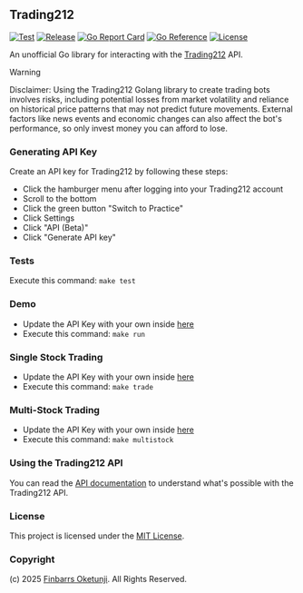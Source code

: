 ## Trading212

[![Test](https://github.com/0xnu/trading212/actions/workflows/test.yaml/badge.svg)](https://github.com/0xnu/trading212/actions/workflows/test.yaml)
[![Release](https://img.shields.io/github/release/0xnu/trading212.svg)](https://github.com/0xnu/trading212/releases/latest)
[![Go Report Card](https://goreportcard.com/badge/github.com/0xnu/trading212)](https://goreportcard.com/report/github.com/0xnu/trading212)
[![Go Reference](https://pkg.go.dev/badge/github.com/0xnu/trading212.svg)](https://pkg.go.dev/github.com/0xnu/trading212)
[![License](https://img.shields.io/github/license/0xnu/trading212)](/LICENSE)

An unofficial Go library for interacting with the [Trading212](https://trading212.com) API.

> [!WARNING]
> Disclaimer: Using the Trading212 Golang library to create trading bots involves risks, including potential losses from market volatility and reliance on historical price patterns that may not predict future movements. External factors like news events and economic changes can also affect the bot's performance, so only invest money you can afford to lose.

### Generating API Key

Create an API key for Trading212 by following these steps:

+ Click the hamburger menu after logging into your Trading212 account
+ Scroll to the bottom
+ Click the green button "Switch to Practice"
+ Click Settings
+ Click "API (Beta)"
+ Click "Generate API key"

### Tests

Execute this command: `make test`

### Demo

+ Update the API Key with your own inside [here](./demo/main/main.go)
+ Execute this command: `make run`

### Single Stock Trading

+ Update the API Key with your own inside [here](./demo/nvidia/nvidia.go)
+ Execute this command: `make trade`

### Multi-Stock Trading

+ Update the API Key with your own inside [here](./demo/multistock/multistock.go)
+ Execute this command: `make multistock`

### Using the Trading212 API

You can read the [API documentation](https://t212public-api-docs.redoc.ly/) to understand what's possible with the Trading212 API.

### License

This project is licensed under the [MIT License](./LICENSE).

### Copyright

(c) 2025 [Finbarrs Oketunji](https://finbarrs.eu). All Rights Reserved.